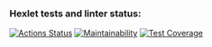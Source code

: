 ### Hexlet tests and linter status:

[![Actions Status](https://github.com/Vikman88/frontend-project-lvl3/workflows/hexlet-check/badge.svg)](https://github.com/Vikman88/frontend-project-lvl3/actions)
[![Maintainability](https://api.codeclimate.com/v1/badges/5c12a8e24317a858305b/maintainability)](https://codeclimate.com/github/Vikman88/frontend-project-lvl3/maintainability)
[![Test Coverage](https://api.codeclimate.com/v1/badges/5c12a8e24317a858305b/test_coverage)](https://codeclimate.com/github/Vikman88/frontend-project-lvl3/test_coverage)
